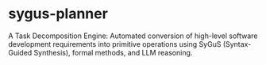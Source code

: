 # sygus-planner
A Task Decomposition Engine: Automated conversion of high-level software development requirements into primitive operations using SyGuS (Syntax-Guided Synthesis), formal methods, and LLM reasoning.
